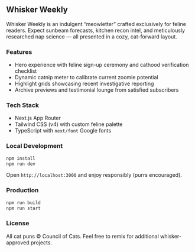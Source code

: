 ## Whisker Weekly

Whisker Weekly is an indulgent “meowletter” crafted exclusively for feline readers. Expect sunbeam forecasts, kitchen recon intel, and meticulously researched nap science — all presented in a cozy, cat-forward layout.

### Features
- Hero experience with feline sign-up ceremony and cathood verification checklist
- Dynamic catnip meter to calibrate current zoomie potential
- Highlight grids showcasing recent investigative reporting
- Archive previews and testimonial lounge from satisfied subscribers

### Tech Stack
- Next.js App Router
- Tailwind CSS (v4) with custom feline palette
- TypeScript with `next/font` Google fonts

### Local Development
```bash
npm install
npm run dev
```
Open `http://localhost:3000` and enjoy responsibly (purrs encouraged).

### Production
```bash
npm run build
npm run start
```

### License
All cat puns © Council of Cats. Feel free to remix for additional whisker-approved projects.
